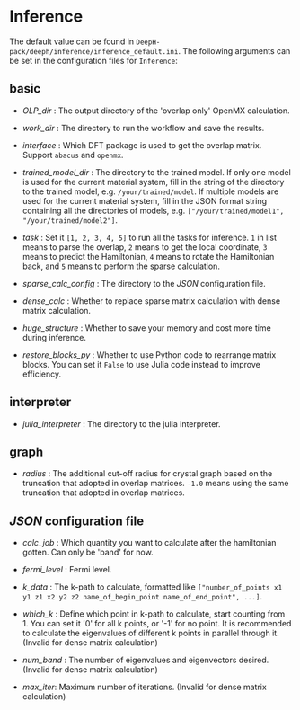 # Inference

The default value can be found in `DeepH-pack/deeph/inference/inference_default.ini`. The following arguments can be set in the configuration files for `Inference`:

## basic

- *OLP_dir* : The output directory of the 'overlap only' OpenMX calculation.

+ *work_dir* : The directory to run the workflow and save the results.

- *interface* : Which DFT package is used to get the overlap matrix. Support `abacus` and `openmx`.

+ *trained_model_dir* : The directory to the trained model. If only one model is used for the current material system, fill in the string of the directory to the trained model, e.g. `/your/trained/model`. If multiple models are used for the current material system, fill in the JSON format string containing all the directories of models, e.g. `["/your/trained/model1", "/your/trained/model2"]`.

- *task* : Set it `[1, 2, 3, 4, 5]` to run all the tasks for inference. `1` in list means to parse the overlap, `2` means to get the local coordinate, `3` means to predict the Hamiltonian, `4` means to rotate the Hamiltonian back, and `5` means to perform the sparse calculation.

+ *sparse_calc_config* : The directory to the *JSON* configuration file.

- *dense_calc* : Whether to replace sparse matrix calculation with dense matrix calculation.

+ *huge_structure* : Whether to save your memory and cost more time during inference.

- *restore_blocks_py* : Whether to use Python code to rearrange matrix blocks. You can set it `False` to use Julia code instead to improve efficiency.

## interpreter

- *julia_interpreter* : The directory to the julia interpreter.

## graph

- *radius* : The additional cut-off radius for crystal graph based on the truncation that adopted in overlap matrices. `-1.0` means using the same truncation that adopted in overlap matrices.

## *JSON* configuration file

- *calc_job* : Which quantity you want to calculate after the hamiltonian gotten. Can only be 'band' for now.

+ *fermi_level* : Fermi level.

- *k_data* : The k-path to calculate, formatted like `["number_of_points x1 y1 z1 x2 y2 z2 name_of_begin_point name_of_end_point", ...]`.

+ *which_k* : Define which point in k-path to calculate, start counting from 1. You can set it '0' for all k points, or '-1' for no point. It is recommended to calculate the eigenvalues of different k points in parallel through it. (Invalid for dense matrix calculation)

- *num_band* : The number of eigenvalues and eigenvectors desired. (Invalid for dense matrix calculation)

+ *max_iter*: Maximum number of iterations. (Invalid for dense matrix calculation)
